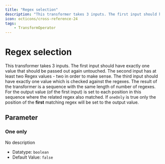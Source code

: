 ```yaml
---
title: "Regex selection"
description: "This transformer takes 3 inputs. The first input should have exactly one value that should be passed out again untouched. The second input has at least two Regex values - two in order to make sense. The third input should have exactly one value which is checked against the regexes. The result of the transformer is a sequence with the same length of number of regexes. For the output value (of the first input) is set to each position in this sequence where the related regex also matched. If `oneOnly` is true only the position of the **first** matching regex will be set to the output value."
icon: octicons/cross-reference-24
tags: 
    - TransformOperator
---
```

# Regex selection
<!-- This file was generated - DO NOT CHANGE IT MANUALLY -->



This transformer takes 3 inputs. The first input should have exactly one value that should be passed out again untouched. The second input has at least two Regex values - two in order to make sense. The third input should have exactly one value which is checked against the regexes. The result of the transformer is a sequence with the same length of number of regexes. For the output value (of the first input) is set to each position in this sequence where the related regex also matched. If `oneOnly` is true only the position of the **first** matching regex will be set to the output value.

## Parameter

### One only

No description

- Datatype: `boolean`
- Default Value: `false`



